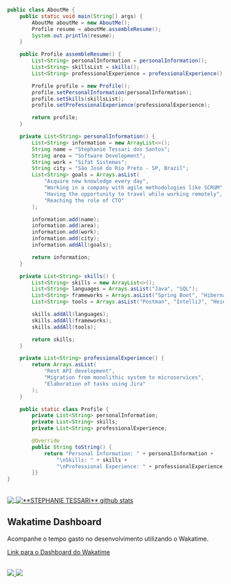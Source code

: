 ```java
public class AboutMe {
    public static void main(String[] args) {
        AboutMe aboutMe = new AboutMe();
        Profile resume = aboutMe.assembleResume();
        System.out.println(resume);
    }

    public Profile assembleResume() {
        List<String> personalInformation = personalInformation();
        List<String> skillsList = skills();
        List<String> professionalExperience = professionalExperience();

        Profile profile = new Profile();
        profile.setPersonalInformation(personalInformation);
        profile.setSkills(skillsList);
        profile.setProfessionalExperience(professionalExperience);

        return profile;
    }

    private List<String> personalInformation() {
        List<String> information = new ArrayList<>();
        String name = "Stephanie Tessari dos Santos";
        String area = "Software Development";
        String work = "Sifat Sistemas";
        String city = "São José do Rio Preto - SP, Brazil";
        List<String> goals = Arrays.asList(
            "Acquire new knowledge every day",
            "Working in a company with agile methodologies like SCRUM",
            "Having the opportunity to travel while working remotely",
            "Reaching the role of CTO"
        );

        information.add(name);
        information.add(area);
        information.add(work);
        information.add(city);
        information.addAll(goals);

        return information;
    }

    private List<String> skills() {
        List<String> skills = new ArrayList<>();
        List<String> languages = Arrays.asList("Java", "SQL");
        List<String> frameworks = Arrays.asList("Spring Boot", "Hibernate");
        List<String> tools = Arrays.asList("Postman", "IntelliJ", "HeidiSQL", "GitLab", "Jira");

        skills.addAll(languages);
        skills.addAll(frameworks);
        skills.addAll(tools);

        return skills;
    }

    private List<String> professionalExperience() {
        return Arrays.asList(
            "Rest API development",
            "Migration from monolithic system to microservices",
            "Elaboration of tasks using Jira"
        );
    }

    public static class Profile {
        private List<String> personalInformation;
        private List<String> skills;
        private List<String> professionalExperience;

        @Override
        public String toString() {
            return "Personal Information: " + personalInformation +
                "\nSkills: " + skills +
                "\nProfessional Experience: " + professionalExperience;
        }}
}
```
<br> 
<a href="https://github.com/Gurupreet">
  <img align="center" src="https://github-readme-stats.vercel.app/api/top-langs/?username=SteTessari&theme=dracula&hide_langs_below=1" />
</a>

<a href="https://github.com/Gurupreet">
 <img align="center" src="https://github-readme-stats.vercel.app/api?username=SteTessari&show_icons=true&theme=dracula&line_height=27" alt="**STEPHANIE TESSARI** github stats"/>
</a>
<br> 

## Wakatime Dashboard

Acompanhe o tempo gasto no desenvolvimento utilizando o Wakatime.

[Link para o Dashboard do Wakatime](https://wakatime.com/dashboard)

<br> 

  <a href="https://www.linkedin.com/in/stephanie-tessare-86ba30192/" alt="LinkedIn">
    <img src="https://img.shields.io/badge/-Linkedin-0e76a8?style=flat-square&logo=Linkedin&logoColor=white" />
  </a>

  <a href="https://api.whatsapp.com/send?phone=5511976612807" alt="WhatsApp">
    <img src="https://img.shields.io/badge/-WhatsApp-25d366?style=flat-square&labelColor=25d366&logo=whatsapp&logoColor=white" />
  </a>
</p>
